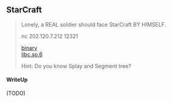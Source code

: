 ## StarCraft

> Lonely, a REAL soldier should face StarCraft BY HIMSELF. 
> 
> nc 202.120.7.212 12321 
> 
> [binary](./StarCraft_ea272462056023a38f1731f347c89492) <br> 
> [libc.so.6](./libc.so.6_0ed9bad239c74870ed2db31c735132ce)
> 
> Hint: Do you know Splay and Segment tree?

#### WriteUp

(TODO)